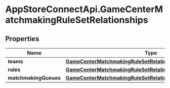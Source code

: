 # AppStoreConnectApi.GameCenterMatchmakingRuleSetRelationships

## Properties

Name | Type | Description | Notes
------------ | ------------- | ------------- | -------------
**teams** | [**GameCenterMatchmakingRuleSetRelationshipsTeams**](GameCenterMatchmakingRuleSetRelationshipsTeams.md) |  | [optional] 
**rules** | [**GameCenterMatchmakingRuleSetRelationshipsRules**](GameCenterMatchmakingRuleSetRelationshipsRules.md) |  | [optional] 
**matchmakingQueues** | [**GameCenterMatchmakingRuleSetRelationshipsMatchmakingQueues**](GameCenterMatchmakingRuleSetRelationshipsMatchmakingQueues.md) |  | [optional] 



